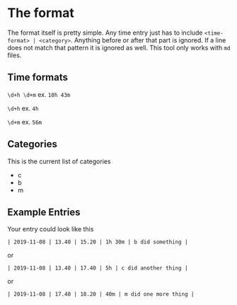 # The format
The format itself is pretty simple. Any time entry just has to include `<time-format> | <category>`.
Anything before or after that part is ignored.
If a line does not match that pattern it is ignored as well.
This tool only works with `md` files.

## Time formats
`\d+h \d+m` ex. `10h 43m`

`\d+h` ex. `4h`

`\d+m` ex. `56m`

## Categories
This is the current list of categories
- c
- b
- m

## Example Entries
Your entry could look like this
```
| 2019-11-08 | 13.40 | 15.20 | 1h 30m | b did something |
```

or 

```
| 2019-11-08 | 13.40 | 17.40 | 5h | c did another thing |
```

or

```
| 2019-11-08 | 17.40 | 18.20 | 40m | m did one more thing |
```
